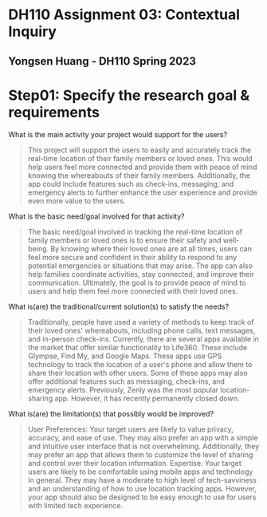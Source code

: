 # DH110 Assignment 03: Contextual Inquiry
## Yongsen Huang - DH110 Spring 2023

# Step01: Specify the research goal & requirements
What is the main activity your project would support for the users?
> This project will support the users to easily and accurately track the real-time location of their family members or loved ones. This would help users feel more connected and provide them with peace of mind knowing the whereabouts of their family members. Additionally, the app could include features such as check-ins, messaging, and emergency alerts to further enhance the user experience and provide even more value to the users.

What is the basic need/goal involved for that activity?
> The basic need/goal involved in tracking the real-time location of family members or loved ones is to ensure their safety and well-being. By knowing where their loved ones are at all times, users can feel more secure and confident in their ability to respond to any potential emergencies or situations that may arise. The app can also help families coordinate activities, stay connected, and improve their communication. Ultimately, the goal is to provide peace of mind to users and help them feel more connected with their loved ones.

What is(are) the traditional/current solution(s) to satisfy the needs?
>Traditionally, people have used a variety of methods to keep track of their loved ones' whereabouts, including phone calls, text messages, and in-person check-ins.
> Currently, there are several apps available in the market that offer similar functionality to Life360. These include Glympse, Find My, and Google Maps. These apps use GPS technology to track the location of a user's phone and allow them to share their location with other users. Some of these apps may also offer additional features such as messaging, check-ins, and emergency alerts.
> Previously, Zenly was the most popular location-sharing app. However, it has recently permanently closed down.

What is(are) the limitation(s) that possibly would be improved?
> User Preferences: Your target users are likely to value privacy, accuracy, and ease of use. They may also prefer an app with a simple and intuitive user interface that is not overwhelming. Additionally, they may prefer an app that allows them to customize the level of sharing and control over their location information.
> Expertise: Your target users are likely to be comfortable using mobile apps and technology in general. They may have a moderate to high level of tech-savviness and an understanding of how to use location tracking apps. However, your app should also be designed to be easy enough to use for users with limited tech experience.
